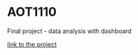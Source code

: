 # AOT1110
Final project - data analysis with dashboard 

[link to the project](https://public.tableau.com/views/LesRHchezlacieABC_16809907240820/LesRHchezlacieABC?:language=en-US&:display_count=n&:origin=viz_share_link)
